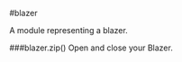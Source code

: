 <a name="module_blazer"></a>
#blazer

A module representing a blazer.

  
<a name="module_blazer#zip"></a>
###blazer.zip()
Open and close your Blazer.

